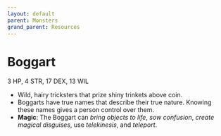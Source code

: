 ```yaml
---
layout: default
parent: Monsters
grand_parent: Resources
---
```


# Boggart

3 HP, 4 STR, 17 DEX, 13 WIL

- Wild, hairy tricksters that prize shiny trinkets above coin.
- Boggarts have true names that describe their true nature. Knowing these names gives a person control over them.
- **Magic**: The Boggart can _bring objects to life_,  _sow confusion_, _create magical disguises_, use _telekinesis_, and _teleport_.